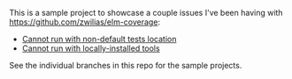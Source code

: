 This is a sample project to showcase a couple issues I've been having with https://github.com/zwilias/elm-coverage:

- [Cannot run with non-default tests location](https://github.com/zwilias/elm-coverage/issues/44)
- [Cannot run with locally-installed tools](https://github.com/zwilias/elm-coverage/issues/45)

See the individual branches in this repo for the sample projects.
